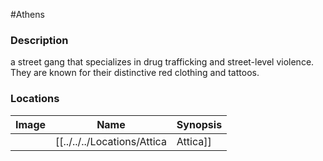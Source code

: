 #Athens 
### Description
a street gang that specializes in drug trafficking and street-level violence. They are known for their distinctive red clothing and tattoos.

### Locations

| Image | Name   | Synopsis |
| ----- | ------ | -------- |
|       | [[../../../Locations/Attica|Attica]] |          |
